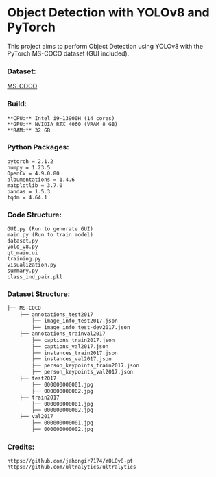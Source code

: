 # Object Detection with YOLOv8 and PyTorch

This project aims to perform Object Detection using YOLOv8 with the PyTorch MS-COCO dataset (GUI included).

### Dataset: 
[MS-COCO](http://images.cocodataset.org)


### Build: 

	**CPU:** Intel i9-13900H (14 cores)
	**GPU:** NVIDIA RTX 4060 (VRAM 8 GB)
	**RAM:** 32 GB


### Python Packages:

	pytorch = 2.1.2
	numpy = 1.23.5
	OpenCV = 4.9.0.80
	albumentations = 1.4.6
	matplotlib = 3.7.0
	pandas = 1.5.3
	tqdm = 4.64.1


### Code Structure:

	GUI.py (Run to generate GUI)
	main.py (Run to train model)
	dataset.py
	yolo_v8.py
	qt_main.ui
	training.py
	visualization.py
	summary.py
	class_ind_pair.pkl

### Dataset Structure:
```bash
├── MS-COCO
    ├── annotations_test2017
        ├── image_info_test2017.json
        ├── image_info_test-dev2017.json
    ├── annotations_trainval2017
        ├── captions_train2017.json
        ├── captions_val2017.json
        ├── instances_train2017.json
        ├── instances_val2017.json
        ├── person_keypoints_train2017.json
        ├── person_keypoints_val2017.json
    ├── test2017
        ├── 000000000001.jpg
        ├── 000000000002.jpg
    ├── train2017
        ├── 000000000001.jpg
        ├── 000000000002.jpg
    ├── val2017
        ├── 000000000001.jpg
        ├── 000000000002.jpg
```

### Credits:

	https://github.com/jahongir7174/YOLOv8-pt
	https://github.com/ultralytics/ultralytics


	